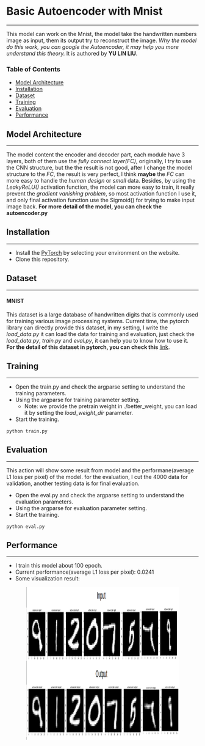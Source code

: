 # Basic Autoencoder with Mnist
---

This model can work on the Mnist, the model take the handwritten numbers image as input, them its output try to reconstruct the image.
*Why the model do this work, you can google the Autoencoder, it may help you more understand this theory.*
It is authored by **YU LIN LIU**.

### Table of Contents
- <a href='#model-architecture'>Model Architecture</a>
- <a href='#installation'>Installation</a>
- <a href='#dataset'>Dataset</a>
- <a href='#training'>Training</a>
- <a href='#evaluation'>Evaluation</a>
- <a href='#performance'>Performance</a>

## Model Architecture
---
The model content the encoder and decoder part, each module have 3 layers, both of them use the *fully connect layer(FC)*, originally, I try to use the CNN structure, but the the result is not good, after I change the model structure to the *FC*, the result is very perfect, I think **maybe** the *FC* can more easy to handle the *human design* or *small* data.
Besides, by using the *LeakyReLU()* activation function, the model can more easy to train, it really prevent the *gradient vanishing problem*, so most activation function I use it, and only final activation function use the Sigmoid() for trying to make input image back.
**For more detail of the model, you can check the autoencoder.py**

## Installation
---
- Install the [PyTorch](http://pytorch.org/) by selecting your environment on the website.
- Clone this repository.

## Dataset
---
#### MNIST 
This dataset is a large database of handwritten digits that is commonly used for training various image processing systems. 
Current time, the pytorch library can directly provide this dataset, in my setting, I write the *load_data.py* it can load the data for training and evaluation, just check the *load_data.py*, *train.py* and *eval.py*, it can help you to know how to use it.  
**For the detail of this dataset in pytorch, you can check this** [link](https://pytorch.org/docs/stable/torchvision/datasets.html#mnist).

## Training
---
- Open the train.py and check the argparse setting to understand the training parameters.
- Using the argparse for training parameter setting.
	* Note: we provide the pretrain weight in ./better_weight, you can load it by setting the *load_weight_dir* parameter.
- Start the training.
```Shell
python train.py
```	

## Evaluation
---
This action will show some result from model and the performane(average L1 loss per pixel) of the model. for the evaluation, I cut the 4000 data for validation, another testing data is for final evaluation.

- Open the eval.py and check the argparse setting to understand the evaluation parameters.
- Using the argparse for evaluation parameter setting.
- Start the training.
```Shell
python eval.py
```	

## Performance
---
- I train this model about 100 epoch.
- Current performance(average L1 loss per pixel): 0.0241
- Some visualization result:

<p align="center">
<img src="https://github.com/yulinliutw/Basic-AutoEncoder-with-Mnist/blob/master/doc/exp_result.png" alt=" " width="400" height="400"></p>


